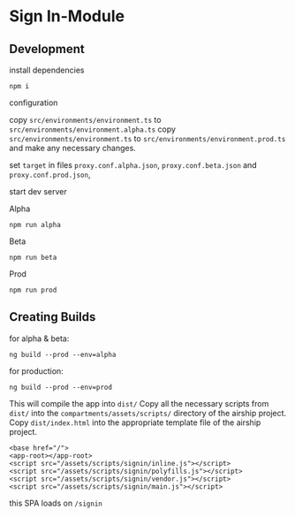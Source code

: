 # Sign In-Module

## Development

install dependencies

```
npm i
```

configuration

copy `src/environments/environment.ts` to `src/environments/environment.alpha.ts`
copy `src/environments/environment.ts` to `src/environments/environment.prod.ts` and make any necessary changes.

set `target` in files `proxy.conf.alpha.json`, `proxy.conf.beta.json` and `proxy.conf.prod.json`,

start dev server

Alpha

```
npm run alpha
```

Beta

```
npm run beta
```


Prod

```
npm run prod
```

## Creating Builds

for alpha & beta:

```
ng build --prod --env=alpha
```

for production:

```
ng build --prod --env=prod
```
This will compile the app into `dist/`
Copy all the necessary scripts from `dist/` into the `compartments/assets/scripts/` directory of the airship project.
Copy `dist/index.html` into the appropriate template file of the airship project.

```
<base href="/">
<app-root></app-root>
<script src="/assets/scripts/signin/inline.js"></script>
<script src="/assets/scripts/signin/polyfills.js"></script>
<script src="/assets/scripts/signin/vendor.js"></script>
<script src="/assets/scripts/signin/main.js"></script>
```

this SPA loads on `/signin`